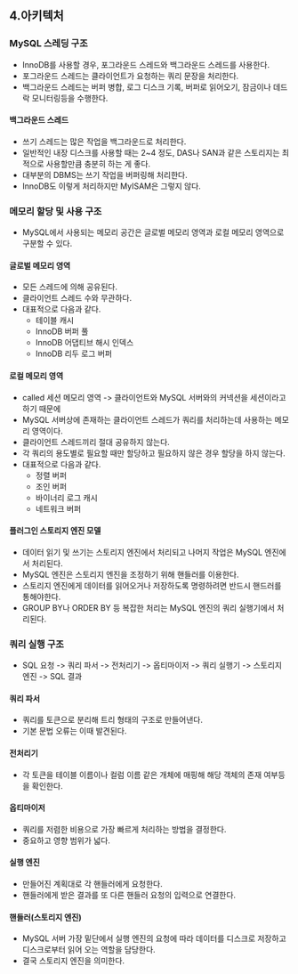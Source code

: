 ## 4.아키텍처
### MySQL 스레딩 구조
- InnoDB를 사용할 경우, 포그라운드 스레드와 백그라운드 스레드를 사용한다.
- 포그라운드 스레드는 클라이언트가 요청하는 쿼리 문장을 처리한다.
- 백그라운드 스레드는 버퍼 병합, 로그 디스크 기록, 버퍼로 읽어오기, 잠금이나 데드락 모니터링등을 수행한다.

#### 백그라운드 스레드
- 쓰기 스레드는 많은 작업을 백그라운드로 처리한다.
- 일반적인 내장 디스크를 사용할 때는 2~4 정도, DAS나 SAN과 같은 스토리지는 최적으로 사용할만큼 충분히 하는 게 좋다.
- 대부분의 DBMS는 쓰기 작업을 버퍼링해 처리한다.
- InnoDB도 이렇게 처리하지만 MyISAM은 그렇지 않다.

### 메모리 할당 및 사용 구조
- MySQL에서 사용되는 메모리 공간은 글로벌 메모리 영역과 로컬 메모리 영역으로 구분할 수 있다.

#### 글로벌 메모리 영역
- 모든 스레드에 의해 공유된다.
- 클라이언트 스레드 수와 무관하다.
- 대표적으로 다음과 같다.
  - 테이블 캐시
  - InnoDB 버퍼 풀
  - InnoDB 어댑티브 해시 인덱스
  - InnoDB 리두 로그 버퍼

#### 로컬 메모리 영역
- called 세션 메모리 영역 -> 클라이언트와 MySQL 서버와의 커넥션을 세션이라고 하기 때문에
- MySQL 서버상에 존재하는 클라이언트 스레드가 쿼리를 처리하는데 사용하는 메모리 영역이다.
- 클라이언트 스레드끼리 절대 공유하지 않는다.
- 각 쿼리의 용도별로 필요할 때만 할당하고 필요하지 않은 경우 할당을 하지 않는다.
- 대표적으로 다음과 같다.
  - 정렬 버퍼
  - 조인 버퍼
  - 바이너리 로그 캐시
  - 네트워크 버퍼

#### 플러그인 스토리지 엔진 모델
- 데이터 읽기 및 쓰기는 스토리지 엔진에서 처리되고 나머지 작업은 MySQL 엔진에서 처리된다.
- MySQL 엔진은 스토리지 엔진을 조정하기 위해 핸들러를 이용한다.
- 스토리지 엔진에게 데이터를 읽어오거나 저장하도록 명령하려면 반드시 핸드러를 통해야한다.
- GROUP BY나 ORDER BY 등 복잡한 처리는 MySQL 엔진의 쿼리 실행기에서 처리된다.

### 쿼리 실행 구조
- SQL 요청 -> 쿼리 파서 -> 전처리기 -> 옵티마이저 -> 쿼리 실행기 -> 스토리지 엔진 -> SQL 결과

#### 쿼리 파서
- 쿼리를 토큰으로 분리해 트리 형태의 구조로 만들어낸다.
- 기본 문법 오류는 이때 발견된다.

#### 전처리기
- 각 토큰을 테이블 이름이나 컬럼 이름 같은 개체에 매핑해 해당 객체의 존재 여부등을 확인한다.

#### 옵티마이저
- 쿼리를 저렴한 비용으로 가장 빠르게 처리하는 방법을 결정한다.
- 중요하고 영향 범위가 넓다.

#### 실행 엔진
- 만들어진 계획대로 각 핸들러에게 요청한다.
- 핸들러에게 받은 결과를 또 다른 핸들러 요청의 입력으로 연결한다.

#### 핸들러(스토리지 엔진)
- MySQL 서버 가장 밑단에서 실행 엔진의 요청에 따라 데이터를 디스크로 저장하고 디스크로부터 읽어 오는 역할을 담당한다.
- 결국 스토리지 엔진을 의미한다.
